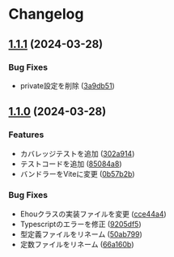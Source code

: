 # Changelog

## [1.1.1](https://github.com/ryohidaka/ehou/compare/v1.1.0...v1.1.1) (2024-03-28)


### Bug Fixes

* private設定を削除 ([3a9db51](https://github.com/ryohidaka/ehou/commit/3a9db5117fee2eb845bd5b6d3d8dc9484c1f61b7))

## [1.1.0](https://github.com/ryohidaka/ehou/compare/v1.0.3...v1.1.0) (2024-03-28)


### Features

* カバレッジテストを追加 ([302a914](https://github.com/ryohidaka/ehou/commit/302a914a3436bc02cf3298ca3f88fba6b76176d8))
* テストコードを追加 ([85084a8](https://github.com/ryohidaka/ehou/commit/85084a87f9caa0ef11e036339da7ff4b56e7a50e))
* バンドラーをViteに変更 ([0b57b2b](https://github.com/ryohidaka/ehou/commit/0b57b2bec57d23e722f239df4ff4d1f72d85f7b2))


### Bug Fixes

* Ehouクラスの実装ファイルを変更 ([cce44a4](https://github.com/ryohidaka/ehou/commit/cce44a419b5d9fad582d045969dee073fec60ac5))
* Typescriptのエラーを修正 ([9205df5](https://github.com/ryohidaka/ehou/commit/9205df54401a014480a0e48ef884d94917c4728d))
* 型定義ファイルをリネーム ([50ab799](https://github.com/ryohidaka/ehou/commit/50ab7991ecafc5b4d055ec5a7e23de0c126f4049))
* 定数ファイルをリネーム ([66a160b](https://github.com/ryohidaka/ehou/commit/66a160ba71a6011490cd11c312fee4d2547e2f6f))
